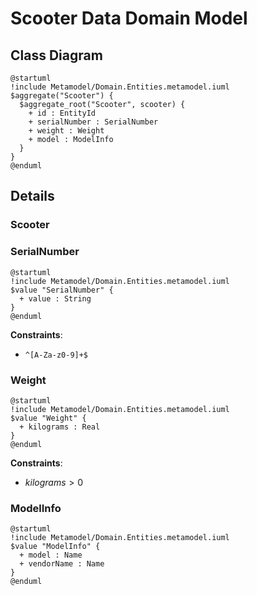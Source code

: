 # Scooter Data Domain Model

## Class Diagram
```plantuml
@startuml
!include Metamodel/Domain.Entities.metamodel.iuml
$aggregate("Scooter") {
  $aggregate_root("Scooter", scooter) {
    + id : EntityId
    + serialNumber : SerialNumber
    + weight : Weight
    + model : ModelInfo
  }
}
@enduml
```

## Details

### Scooter

### SerialNumber
```plantuml
@startuml
!include Metamodel/Domain.Entities.metamodel.iuml
$value "SerialNumber" {
  + value : String
}
@enduml
```
**Constraints**:

- `^[A-Za-z0-9]+$`

### Weight
```plantuml
@startuml
!include Metamodel/Domain.Entities.metamodel.iuml
$value "Weight" {
  + kilograms : Real
}
@enduml
```
**Constraints**:

- $kilograms > 0$


### ModelInfo
```plantuml
@startuml
!include Metamodel/Domain.Entities.metamodel.iuml
$value "ModelInfo" {
  + model : Name
  + vendorName : Name
}
@enduml
```